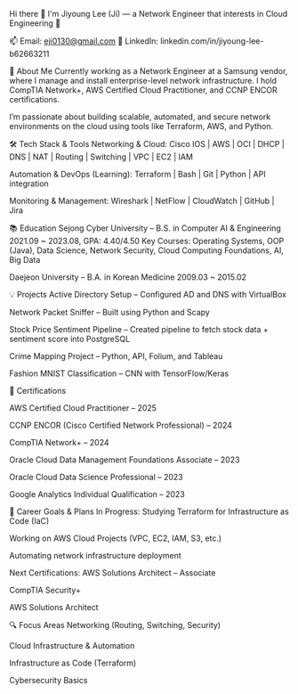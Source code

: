 Hi there 👋
I'm Jiyoung Lee (Ji) — a Network Engineer that interests in Cloud Engineering 🚀

📫 Email: eji0130@gmail.com
🔗 LinkedIn: linkedin.com/in/jiyoung-lee-b62663211

💼 About Me
Currently working as a Network Engineer at a Samsung vendor, where I manage and install enterprise-level network infrastructure. I hold CompTIA Network+, AWS Certified Cloud Practitioner, and CCNP ENCOR certifications.

I’m passionate about building scalable, automated, and secure network environments on the cloud using tools like Terraform, AWS, and Python.

🛠️ Tech Stack & Tools
Networking & Cloud:
Cisco IOS | AWS | OCI | DHCP | DNS | NAT | Routing | Switching | VPC | EC2 | IAM

Automation & DevOps (Learning):
Terraform | Bash | Git | Python | API integration

Monitoring & Management:
Wireshark | NetFlow | CloudWatch | GitHub | Jira

📚 Education
Sejong Cyber University – B.S. in Computer AI & Engineering
2021.09 ~ 2023.08, GPA: 4.40/4.50
Key Courses: Operating Systems, OOP (Java), Data Science, Network Security, Cloud Computing Foundations, AI, Big Data

Daejeon University – B.A. in Korean Medicine
2009.03 ~ 2015.02

💡 Projects
Active Directory Setup – Configured AD and DNS with VirtualBox

Network Packet Sniffer – Built using Python and Scapy

Stock Price Sentiment Pipeline – Created pipeline to fetch stock data + sentiment score into PostgreSQL

Crime Mapping Project – Python, API, Folium, and Tableau

Fashion MNIST Classification – CNN with TensorFlow/Keras

🧾 Certifications

AWS Certified Cloud Practitioner – 2025

CCNP ENCOR (Cisco Certified Network Professional) – 2024

CompTIA Network+ – 2024

Oracle Cloud Data Management Foundations Associate – 2023

Oracle Cloud Data Science Professional – 2023

Google Analytics Individual Qualification – 2023

🚀 Career Goals & Plans
In Progress:
Studying Terraform for Infrastructure as Code (IaC)

Working on AWS Cloud Projects (VPC, EC2, IAM, S3, etc.)

Automating network infrastructure deployment

Next Certifications:
AWS Solutions Architect – Associate

CompTIA Security+

AWS Solutions Architect

🔍 Focus Areas
Networking (Routing, Switching, Security)

Cloud Infrastructure & Automation

Infrastructure as Code (Terraform)

Cybersecurity Basics

